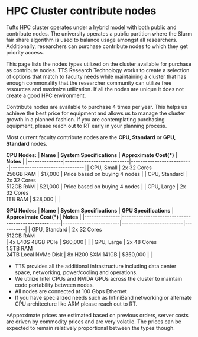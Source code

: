 # HPC Cluster contribute nodes

Tufts HPC cluster operates under a hybrid model with both public and contribute nodes.  The university operates a public partition where the Slurm fair share algorithm is used to balance usage amongst all researchers.  Additionally, researchers can purchase contribute nodes to which they get priority access. 

This page lists the nodes types utilized on the cluster available for purchase as contribute nodes.  TTS Research Technology works to create a selection of options that match to faculty needs while maintaining a cluster that has enough commonality that the researcher community can utilize free resources  and maximize utilization.  If all the nodes are unique it does not create a good HPC environment. 


Contribute nodes are available to purchase 4 times per year.  This helps us achieve the best price for equipment and allows us to manage the cluster growth in a planned fashion. If you are contemplating purchasing equipment, please reach out to RT early in your planning process. 

Most current faculty contribute nodes are the **CPU, Standard** or **GPU, Standard** nodes.

**CPU Nodes:**
| **Name**      | **System Specifications** | **Approximate Cost(\*)** | **Notes**                     |
|---------------|---------------------------|--------------------------|-------------------------------|
| CPU, Small    | 2x 32 Cores<br/>256GB RAM | $17,000                  | Price based on buying 4 nodes |
| CPU, Standard | 2x 32 Cores<br/>512GB RAM | $21,000                  | Price based on buying 4 nodes |
| CPU, Large    | 2x 32 Cores<br/>1TB RAM   | $28,000                  |                               |

**GPU Nodes:**
| **Name**      | **System Specifications**                          | **GPU Specifications** | **Approximate Cost(\*)** | **Notes** |
|---------------|----------------------------------------------------|------------------------|--------------------------|-----------|
| GPU, Standard | 2x 32 Cores<br/>512GB RAM<br/>                     | 4x L40S 48GB PCIe      | $60,000                  |           |
| GPU, Large    | 2x 48 Cores<br/>1.5TB RAM<br/>24TB Local NVMe Disk | 8x H200 SXM 141GB      | $350,000                 |           |


* TTS provides all the additional infrastructure including data center space, networking, power/cooling and operations. 
* We utilize Intel CPUs and NVIDA GPUs across the cluster to maintain code portability between nodes.   
* All nodes are connected at 100 Gbps Ethernet 
* If you have specialized needs  such as InfiniBand networking or alternate CPU architecture like ARM please reach out to RT. 

*Approximate prices are estimated based on previous orders, server costs are driven by commodity prices and are very volatile.  The prices can be expected to remain relatively proportional between the types though.
